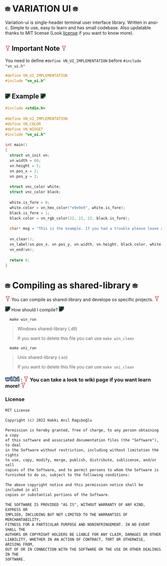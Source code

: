 <!-- ![vn](img/vn.png) -->
<!-- ![vn_info](img/vn_info.png) -->
<!-- ![vn_warn](img/vn_warn.png) -->
<!-- ![vn_example](img/vn_example.png) -->
<!-- ![vn_wiki](img/vn_wiki.png) -->

# ![vn](img/vn.png) VARIATION UI ![vn](img/vn.png)

Variation-ui is single-header terminal user interface library. Written in ansi-c. Simple to use, easy to learn and has small codebase. Also updatable thanks to MIT license (Look [license](#license) if you want to know more).

## ![vn_warn](img/vn_warn.png) Important Note ![vn_warn](img/vn_warn.png)

You need to define ` #define VN_UI_IMPLEMENTATION ` before ` #include "vn_ui.h" `
```c
#define VN_UI_IMPLEMENTATION
#include "vn_ui.h"
```

## ![vn_example](img/vn_example.png) Example ![vn_example](img/vn_example.png)

```c
#include <stdio.h>

#define VN_UI_IMPLEMENTATION
#define VN_COLOR
#define VN_WIDGET
#include "vn_ui.h"

int main()
{
  struct vn_init vn;
  vn.width = 60;
  vn.height = 5;
  vn.pos_x = 2;
  vn.pos_y = 2;

  struct vnc_color white;
  struct vnc_color black;
  
  white.is_fore = 0;
  white.color = vn_hex_color("e9e9e9", white.is_fore);
  black.is_fore = 1;
  black.color = vn_rgb_color(22, 22, 22, black.is_fore);
  
  char* msg = "This is the example. If you had a trouble please leave an issue to https://github.com/hanilr/variation/issues have fun!";
  
  vn_clear();
  vn_label(vn.pos_x, vn.pos_y, vn.width, vn.height, black.color, white.color, text_italic, msg);
  vn_end(vn);

  return 0;
}
```

# ![vn](img/vn.png) Compiling as shared-library ![vn](img/vn.png)

![vn_warn](img/vn_warn.png) You can compile as shared-library and develope os specific projects. ![vn_warn](img/vn_warn.png)

![vn_example](img/vn_example.png) How should I compile? ![vn_example](img/vn_example.png)
```
  make win_run 
```
> Windows shared-library (.dll)
>
> If you want to delete this file you can use ` make win_clean `

```
  make uni_run 
```
> Unix shared-library (.so)
>
> If you want to delete this file you can use ` make uni_clean `

### [![vn_wiki](img/vn_wiki.png)](https://github.com/hanilr/variation-ui/wiki) : ![vn_warn](img/vn_warn.png) You can take a look to wiki page if you want learn more! ![vn_warn](img/vn_warn.png)

### License
```
MIT License

Copyright (c) 2022 Hakkı Anıl Ragıboğlu

Permission is hereby granted, free of charge, to any person obtaining a copy
of this software and associated documentation files (the "Software"), to deal
in the Software without restriction, including without limitation the rights
to use, copy, modify, merge, publish, distribute, sublicense, and/or sell
copies of the Software, and to permit persons to whom the Software is
furnished to do so, subject to the following conditions:

The above copyright notice and this permission notice shall be included in all
copies or substantial portions of the Software.

THE SOFTWARE IS PROVIDED "AS IS", WITHOUT WARRANTY OF ANY KIND, EXPRESS OR
IMPLIED, INCLUDING BUT NOT LIMITED TO THE WARRANTIES OF MERCHANTABILITY,
FITNESS FOR A PARTICULAR PURPOSE AND NONINFRINGEMENT. IN NO EVENT SHALL THE
AUTHORS OR COPYRIGHT HOLDERS BE LIABLE FOR ANY CLAIM, DAMAGES OR OTHER
LIABILITY, WHETHER IN AN ACTION OF CONTRACT, TORT OR OTHERWISE, ARISING FROM,
OUT OF OR IN CONNECTION WITH THE SOFTWARE OR THE USE OR OTHER DEALINGS IN THE
SOFTWARE.
```
